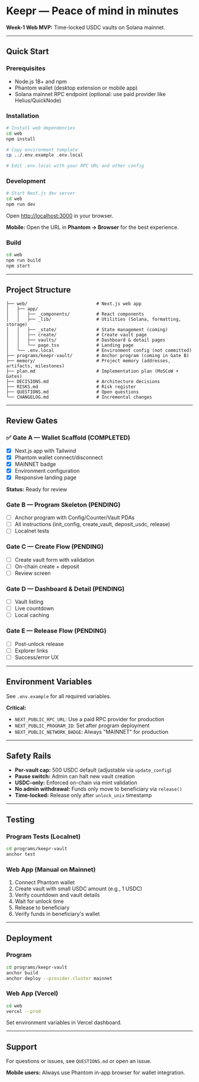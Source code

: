 # Keepr — Peace of mind in minutes

**Week-1 Web MVP:** Time-locked USDC vaults on Solana mainnet.

---

## Quick Start

### Prerequisites
- Node.js 18+ and npm
- Phantom wallet (desktop extension or mobile app)
- Solana mainnet RPC endpoint (optional: use paid provider like Helius/QuickNode)

### Installation

```bash
# Install web dependencies
cd web
npm install

# Copy environment template
cp ../.env.example .env.local

# Edit .env.local with your RPC URL and other config
```

### Development

```bash
# Start Next.js dev server
cd web
npm run dev
```

Open [http://localhost:3000](http://localhost:3000) in your browser.

**Mobile:** Open the URL in **Phantom → Browser** for the best experience.

### Build

```bash
cd web
npm run build
npm start
```

---

## Project Structure

```
├── web/                          # Next.js web app
│   ├── app/
│   │   ├── _components/          # React components
│   │   ├── _lib/                 # Utilities (Solana, formatting, storage)
│   │   ├── _state/               # State management (coming)
│   │   ├── create/               # Create vault page
│   │   ├── vaults/               # Dashboard & detail pages
│   │   └── page.tsx              # Landing page
│   └── .env.local                # Environment config (not committed)
├── programs/keepr-vault/         # Anchor program (coming in Gate B)
├── memory/                       # Project memory (addresses, artifacts, milestones)
├── plan.md                       # Implementation plan (MoSCoW + Gates)
├── DECISIONS.md                  # Architecture decisions
├── RISKS.md                      # Risk register
├── QUESTIONS.md                  # Open questions
└── CHANGELOG.md                  # Incremental changes
```

---

## Review Gates

### ✅ Gate A — Wallet Scaffold (COMPLETED)
- [x] Next.js app with Tailwind
- [x] Phantom wallet connect/disconnect
- [x] MAINNET badge
- [x] Environment configuration
- [x] Responsive landing page

**Status:** Ready for review

### Gate B — Program Skeleton (PENDING)
- [ ] Anchor program with Config/Counter/Vault PDAs
- [ ] All instructions (init_config, create_vault, deposit_usdc, release)
- [ ] Localnet tests

### Gate C — Create Flow (PENDING)
- [ ] Create vault form with validation
- [ ] On-chain create + deposit
- [ ] Review screen

### Gate D — Dashboard & Detail (PENDING)
- [ ] Vault listing
- [ ] Live countdown
- [ ] Local caching

### Gate E — Release Flow (PENDING)
- [ ] Post-unlock release
- [ ] Explorer links
- [ ] Success/error UX

---

## Environment Variables

See `.env.example` for all required variables.

**Critical:**
- `NEXT_PUBLIC_RPC_URL`: Use a paid RPC provider for production
- `NEXT_PUBLIC_PROGRAM_ID`: Set after program deployment
- `NEXT_PUBLIC_NETWORK_BADGE`: Always "MAINNET" for production

---

## Safety Rails

- **Per-vault cap:** 500 USDC default (adjustable via `update_config`)
- **Pause switch:** Admin can halt new vault creation
- **USDC-only:** Enforced on-chain via mint validation
- **No admin withdrawal:** Funds only move to beneficiary via `release()`
- **Time-locked:** Release only after `unlock_unix` timestamp

---

## Testing

### Program Tests (Localnet)
```bash
cd programs/keepr-vault
anchor test
```

### Web App (Manual on Mainnet)
1. Connect Phantom wallet
2. Create vault with small USDC amount (e.g., 1 USDC)
3. Verify countdown and vault details
4. Wait for unlock time
5. Release to beneficiary
6. Verify funds in beneficiary's wallet

---

## Deployment

### Program
```bash
cd programs/keepr-vault
anchor build
anchor deploy --provider.cluster mainnet
```

### Web App (Vercel)
```bash
cd web
vercel --prod
```

Set environment variables in Vercel dashboard.

---

## Support

For questions or issues, see `QUESTIONS.md` or open an issue.

**Mobile users:** Always use Phantom in-app browser for wallet integration.
